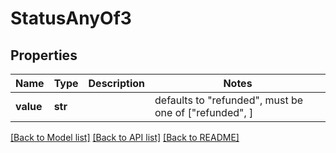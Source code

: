 # StatusAnyOf3


## Properties
Name | Type | Description | Notes
------------ | ------------- | ------------- | -------------
**value** | **str** |  | defaults to "refunded",  must be one of ["refunded", ]

[[Back to Model list]](../README.md#documentation-for-models) [[Back to API list]](../README.md#documentation-for-api-endpoints) [[Back to README]](../README.md)


